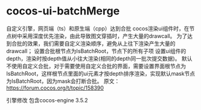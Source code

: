 # cocos-ui-batchMerge
自定义引擎，网页端（ts）和原生端（cpp）达到合批
cocos渲染ui组件时，在节点树中采用深度优先渲染，由此导致图文穿插时，产生大量的drawcall。
为了达到合批的效果，我们需要自定义渲染顺序，避免从上往下渲染产生大量的drawcall；
设置合批根节点为IsBatchRoot，节点下的所有子项
设置ui组件的depth，渲染时按depth值从小往大渲染(相同的depth同一批次提交数据)。
默认不使用自定义合批，对于需要使用自定义合批的界面，需要设置界面根节点为IsBatchRoot，这样根节点里面的ui元素才按depth排序渲染，实现默认mask节点为IsBatchRoot，因为mask会打断合批。
原文：https://forum.cocos.org/t/topic/158390

引擎修改
包含cocos-engine 3.5.2

